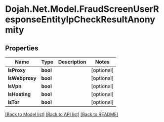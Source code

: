 # Dojah.Net.Model.FraudScreenUserResponseEntityIpCheckResultAnonymity

## Properties

Name | Type | Description | Notes
------------ | ------------- | ------------- | -------------
**IsProxy** | **bool** |  | [optional] 
**IsWebproxy** | **bool** |  | [optional] 
**IsVpn** | **bool** |  | [optional] 
**IsHosting** | **bool** |  | [optional] 
**IsTor** | **bool** |  | [optional] 

[[Back to Model list]](../README.md#documentation-for-models) [[Back to API list]](../README.md#documentation-for-api-endpoints) [[Back to README]](../README.md)

